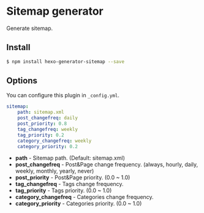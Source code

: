 # Sitemap generator

Generate sitemap.

## Install

``` bash
$ npm install hexo-generator-sitemap --save
```

## Options

You can configure this plugin in `_config.yml`.

``` yaml
sitemap:
    path: sitemap.xml
    post_changefreq: daily
    post_priority: 0.8
    tag_changefreq: weekly
    tag_priority: 0.2
    category_changefreq: weekly
    category_priority: 0.2
```

- **path** - Sitemap path. (Default: sitemap.xml)
- **post_changefreq** - Post&Page change frequency. (always, hourly, daily, weekly, monthly, yearly, never)
- **post_priority** - Post&Page priority. (0.0 ~ 1.0)
- **tag_changefreq** - Tags change frequency.
- **tag_priority** - Tags priority. (0.0 ~ 1.0)
- **category_changefreq** - Categories change frequency.
- **category_priority** - Categories priority. (0.0 ~ 1.0)
